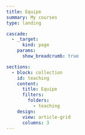 ```yaml
---
title: Equipe
summary: My courses
type: landing

cascade:
  - _target:
      kind: page
    params:
      show_breadcrumb: true

sections:
  - block: collection
    id: teaching
    content:
      title: Equipe
      filters:
        folders:
          - teaching
    design:
      view: article-grid
      columns: 3
---
```

